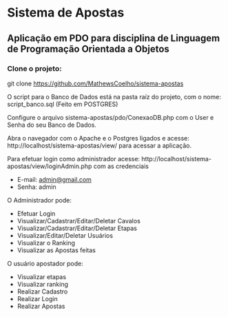 # Sistema de Apostas

## Aplicação em PDO para disciplina de Linguagem de Programação Orientada a Objetos

### Clone o projeto:
git clone https://github.com/MathewsCoelho/sistema-apostas

O script para o Banco de Dados está na pasta raíz do projeto, com o nome: script_banco.sql (Feito em POSTGRES)

Configure o arquivo sistema-apostas/pdo/ConexaoDB.php com o User e Senha do seu Banco de Dados.

Abra o navegador com o Apache e o Postgres ligados e acesse: http://localhost/sistema-apostas/view/ para acessar a aplicação.

Para efetuar login como administrador acesse: http://localhost/sistema-apostas/view/loginAdmin.php com as credenciais
- E-mail: admin@gmail.com
- Senha: admin

O Administrador pode:
- Efetuar Login
- Visualizar/Cadastrar/Editar/Deletar Cavalos
- Visualizar/Cadastrar/Editar/Deletar Etapas
- Visualizar/Editar/Deletar Usuários
- Visualizar o Ranking
- Visualizar as Apostas feitas

O usuário apostador pode:
- Visualizar etapas
- Visualizar ranking
- Realizar Cadastro
- Realizar Login
- Realizar Apostas
